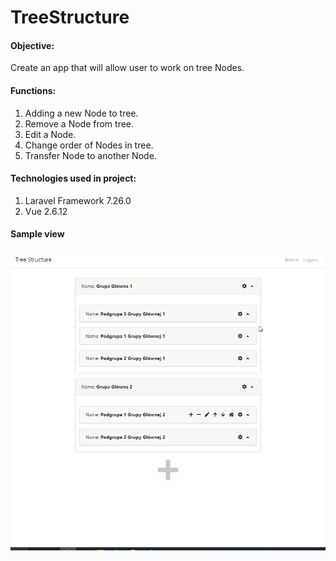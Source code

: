 # TreeStructure

#### Objective:
Create an app that will allow user to work on tree Nodes.

#### Functions: 
1. Adding a new Node to tree.
1. Remove a Node from tree.
1. Edit a Node.
1. Change order of Nodes in tree.
1. Transfer Node to another Node.

#### Technologies used in project:
1. Laravel Framework 7.26.0
1. Vue 2.6.12

#### Sample view
![Project Preview](/image.png)
